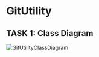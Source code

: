# GitUtility

## TASK 1: Class Diagram

![GitUtilityClassDiagram](https://github.com/Devrajsinh-Gohil/GitUtility/assets/103804567/d4e0d569-f74f-4eea-94eb-12697f00ca5c)
